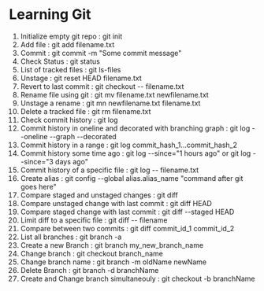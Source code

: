 # Learning Git

1. Initialize empty git repo : git init
2. Add file : git add filename.txt
3. Commit : git commit -m "Some commit message"
4. Check Status : git status
5. List of tracked files : git ls-files
6. Unstage : git reset HEAD filename.txt
7. Revert to last commit : git checkout -- filename.txt
8. Rename file using git : git mv filename.txt newfilename.txt
9. Unstage a rename : git mn newfilename.txt filename.txt
10. Delete a tracked file : git rm filename.txt
11. Check commit history : git log
12. Commit history in oneline and decorated with branching graph : git log --oneline --graph --decorated
13. Commit history in a range : git log commit_hash_1...commit_hash_2
14. Commit history some time ago : git log --since="1 hours ago" or git log --since="3 days ago"
15. Commit history of a specific file : git log -- filename.txt
16. Create alias : git config --global alias.alias_name "command after git goes here"
17. Compare staged and unstaged changes : git diff
18. Compare unstaged change with last commit : git diff HEAD
19. Compare staged change with last commit : git diff --staged HEAD
20. Limit diff to a specific file : git diff -- filename
21. Compare between two commits : git diff commit_id_1 commit_id_2
22. List all branches : git branch -a
23. Create a new Branch : git branch my_new_branch_name
24. Change branch : git checkout branch_name
25. Change branch name : git branch -m oldName newName
26. Delete Branch : git branch -d branchName
27. Create and Change branch simultaneouly : git checkout -b branchName